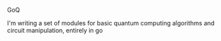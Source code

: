 GoQ

I'm writing a set of modules for basic quantum computing algorithms and circuit manipulation, entirely in go
